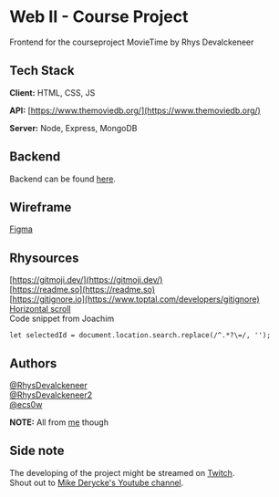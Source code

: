 # Web II - Course Project
Frontend for the courseproject MovieTime by Rhys Devalckeneer

## Tech Stack

**Client:** HTML, CSS, JS

**API:** [https://www.themoviedb.org/](https://www.themoviedb.org/)

**Server:** Node, Express, MongoDB  

## Backend
Backend can be found [here](https://github.com/EHB-MCT/web2-backend-RhysDevalckeneer).  

## Wireframe
[Figma](https://www.figma.com/proto/BA1Zkd1ovgfhEfh9OIIhCP/Web2---Course-Project?page-id=0%3A1&node-id=1%3A2&viewport=241%2C48%2C0.28&scaling=min-zoom&starting-point-node-id=1%3A2)

## Rhysources
[https://gitmoji.dev/](https://gitmoji.dev/)   
[https://readme.so](https://readme.so)   
[https://gitignore.io](https://www.toptal.com/developers/gitignore)
[Horizontal scroll](https://codepen.io/inewton/pen/LeEbVL)   
Code snippet from Joachim
```
let selectedId = document.location.search.replace(/^.*?\=/, '');
```

## Authors

[@RhysDevalckeneer](https://github.com/RhysDevalckeneer)   
[@RhysDevalckeneer2](https://github.com/RhysDevalckeneer2)   
[@ecs0w](https://github.com/Ecsowdus)    
   
**NOTE:** All from [me](https://rhys.be/) though

## Side note
The developing of the project might be streamed on [Twitch](https://www.twitch.tv/ecs0w).   
Shout out to [Mike Derycke's Youtube channel](https://www.youtube.com/c/MikeDerycke/videos).